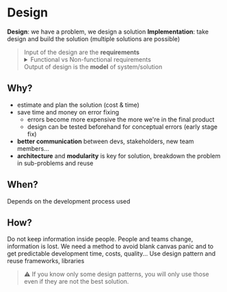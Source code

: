 # Design

**Design**: we have a problem, we design a solution
**Implementation**: take design and build the solution (multiple solutions are possible)

<blockquote>
Input of the design are the <b>requirements</b>
<details>
 	<summary>Functional vs Non-functional requirements</summary>
		functional requirements: website calculates the CodiceFiscale<br>
		non-functional requirements: website should load in max 1 second
</details>
Output of design is the <b>model</b> of system/solution
</blockquote>


## Why?
- estimate and plan the solution (cost & time)
- save time and money on error fixing
	- errors become more expensive the more we're in the final product
	- design can be tested beforehand for conceptual errors (early stage fix)
- **better communication** between devs, stakeholders, new team members...
- **architecture** and **modularity** is key for solution, breakdown the problem in sub-problems and reuse

## When?
Depends on the development process used

## How?
Do not keep information inside people. People and teams change, information is lost.
We need a method to avoid blank canvas panic and to get predictable development time, costs, quality...
Use design pattern and reuse frameworks, libraries

> ⚠ If you know only some design patterns, you will only use those even if they are not the best solution.

